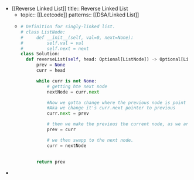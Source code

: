 - [[Reverse Linked List]]
  title:: Reverse Linked List
	- topic:: [[Leetcode]]
	  patterns:: [[DSA/Linked List]]
	- ```python
	  # Definition for singly-linked list.
	  # class ListNode:
	  #     def __init__(self, val=0, next=None):
	  #         self.val = val
	  #         self.next = next
	  class Solution:
	    def reverseList(self, head: Optional[ListNode]) -> Optional[ListNode]:
	        prev = None
	        curr = head
	  
	        while curr is not None:
	            # getting hte next node 
	            nextNode = curr.next
	  
	            #Now we gotta change where the previous node is point too aka reverse it.
	            #Aka we change it's curr.next pointer to previous
	            curr.next = prev
	  
	            # then we make the previous the current node, as we are about to swap to the next node
	            prev = curr
	  
	            # we then swapp to the next node.
	            curr = nextNode
	  
	        
	        return prev 
	  ```
-